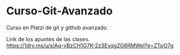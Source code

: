 # Curso-Git-Avanzado
Curso en Platzi de git y github avanzado.

Link de los apuntes de las clases.  
https://1drv.ms/u/s!Aq-vBzCH1G7K-2z3EyqgZG6RMWel?e=ZTpO7g
